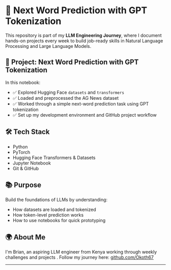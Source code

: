 # 🧠 Next Word Prediction with GPT Tokenization

This repository is part of my **LLM Engineering Journey**, where I document hands-on projects every week to build job-ready skills in Natural Language Processing and Large Language Models.

## 📁 Project: Next Word Prediction with GPT Tokenization

In this notebook:
- ✅ Explored Hugging Face `datasets` and `transformers`
- ✅ Loaded and preprocessed the AG News dataset
- ✅ Worked through a simple next-word prediction task using GPT tokenization
- ✅ Set up my development environment and GitHub project workflow

## 🛠️ Tech Stack
- Python
- PyTorch
- Hugging Face Transformers & Datasets
- Jupyter Notebook
- Git & GitHub

## 📚 Purpose
Build the foundations of LLMs by understanding:
- How datasets are loaded and tokenized
- How token-level prediction works
- How to use notebooks for quick prototyping

## 🌍 About Me

I'm Brian, an aspiring LLM engineer from Kenya working through weekly challenges and projects . Follow my journey here: [github.com/Okoth67](https://github.com/Okoth67)

---
